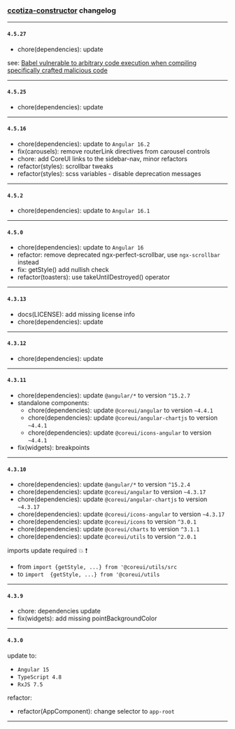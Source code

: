 ### [ccotiza-constructor](https://coreui.io/angular/) changelog

---

#### `4.5.27`

- chore(dependencies): update

see: [Babel vulnerable to arbitrary code execution when compiling specifically crafted malicious code](https://github.com/coreui/coreui-angular/security/dependabot/31)

---

#### `4.5.25`

- chore(dependencies): update 

---

#### `4.5.16`

- chore(dependencies): update to `Angular 16.2`
- fix(carousels): remove routerLink directives from carousel controls
- chore: add CoreUI links to the sidebar-nav, minor refactors
- refactor(styles): scrollbar tweaks
- refactor(styles): scss variables - disable deprecation messages

---

#### `4.5.2`

- chore(dependencies): update to `Angular 16.1`

---

#### `4.5.0`

- chore(dependencies): update to `Angular 16`
- refactor: remove deprecated ngx-perfect-scrollbar, use `ngx-scrollbar` instead
- fix: getStyle() add nullish check
- refactor(toasters): use takeUntilDestroyed() operator

---

#### `4.3.13`

- docs(LICENSE): add missing license info
- chore(dependencies): update

---

#### `4.3.12`

- chore(dependencies): update

---

#### `4.3.11`

- chore(dependencies): update `@angular/*` to version `^15.2.7`
- standalone components:
  - chore(dependencies): update `@coreui/angular` to version `~4.4.1`
  - chore(dependencies): update `@coreui/angular-chartjs` to version `~4.4.1`
  - chore(dependencies): update `@coreui/icons-angular` to version `~4.4.1`
- fix(widgets): breakpoints

---

#### `4.3.10`

- chore(dependencies): update `@angular/*` to version `^15.2.4`
- chore(dependencies): update `@coreui/angular` to version `~4.3.17`
- chore(dependencies): update `@coreui/angular-chartjs` to version `~4.3.17`
- chore(dependencies): update `@coreui/icons-angular` to version `~4.3.17`
- chore(dependencies): update `@coreui/icons` to version `^3.0.1`
- chore(dependencies): update `@coreui/charts` to version `^3.1.1`
- chore(dependencies): update `@coreui/utils` to version `^2.0.1`

imports update required :boom: :exclamation:
- from `import {getStyle, ...} from '@coreui/utils/src`
- to `import  {getStyle, ...} from '@coreui/utils` 

---

#### `4.3.9`

- chore: dependencies update
- fix(widgets): add missing pointBackgroundColor

---

#### `4.3.0`

update to:
- `Angular 15`
- `TypeScript 4.8`
- `RxJS 7.5`

refactor: 
- refactor(AppComponent): change selector to `app-root`

---
